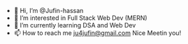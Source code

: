 - 👋 Hi, I’m @Jufin-hassan
- 👀 I’m interested in Full Stack Web Dev (MERN)
- 🌱 I’m currently learning DSA and Web Dev
- 📫 How to reach me ju4jufin@gmail.com
Nice Meetin you!

<!---
Jufin-hassan/Jufin-hassan is a ✨ special ✨ repository because its `README.md` (this file) appears on your GitHub profile.
You can click the Preview link to take a look at your changes.
--->
